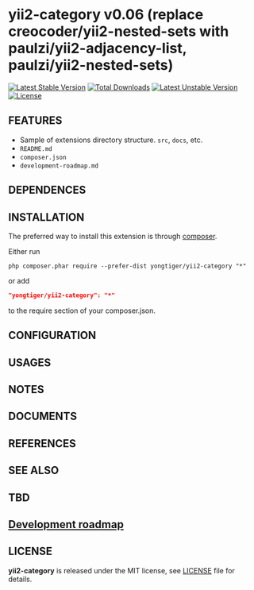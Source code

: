 # yii2-category v0.06 (replace creocoder/yii2-nested-sets with paulzi/yii2-adjacency-list, paulzi/yii2-nested-sets)

[![Latest Stable Version](https://poser.pugx.org/yongtiger/yii2-category/v/stable)](https://packagist.org/packages/yongtiger/yii2-category)
[![Total Downloads](https://poser.pugx.org/yongtiger/yii2-category/downloads)](https://packagist.org/packages/yongtiger/yii2-category) 
[![Latest Unstable Version](https://poser.pugx.org/yongtiger/yii2-category/v/unstable)](https://packagist.org/packages/yongtiger/yii2-category)
[![License](https://poser.pugx.org/yongtiger/yii2-category/license)](https://packagist.org/packages/yongtiger/yii2-category)

## FEATURES

* Sample of extensions directory structure. `src`, `docs`, etc.
* `README.md`
* `composer.json`
* `development-roadmap.md`


## DEPENDENCES


## INSTALLATION   

The preferred way to install this extension is through [composer](http://getcomposer.org/download/).

Either run

```
php composer.phar require --prefer-dist yongtiger/yii2-category "*"
```

or add

```json
"yongtiger/yii2-category": "*"
```

to the require section of your composer.json.


## CONFIGURATION


## USAGES


## NOTES


## DOCUMENTS


## REFERENCES


## SEE ALSO


## TBD


## [Development roadmap](docs/development-roadmap.md)


## LICENSE 
**yii2-category** is released under the MIT license, see [LICENSE](https://opensource.org/licenses/MIT) file for details.
